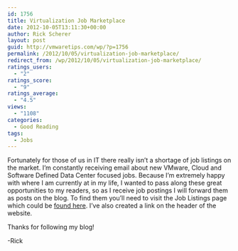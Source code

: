 ```yaml
---
id: 1756
title: Virtualization Job Marketplace
date: 2012-10-05T13:11:30+00:00
author: Rick Scherer
layout: post
guid: http://vmwaretips.com/wp/?p=1756
permalink: /2012/10/05/virtualization-job-marketplace/
redirect_from: /wp/2012/10/05/virtualization-job-marketplace/
ratings_users:
  - "2"
ratings_score:
  - "9"
ratings_average:
  - "4.5"
views:
  - "1108"
categories:
  - Good Reading
tags:
  - Jobs
---
```

Fortunately for those of us in IT there really isn&#8217;t a shortage of job listings on the market. I&#8217;m constantly receiving email about new VMware, Cloud and Software Defined Data Center focused jobs. Because I&#8217;m extremely happy with where I am currently at in my life, I wanted to pass along these great opportunities to my readers, so as I receive job postings I will forward them as posts on the blog. To find them you&#8217;ll need to visit the Job Listings page which could be [found here](http://vmwaretips.com/wp/category/jobs/ "Job Listings"). I&#8217;ve also created a link on the header of the website.

Thanks for following my blog!
  
-Rick
